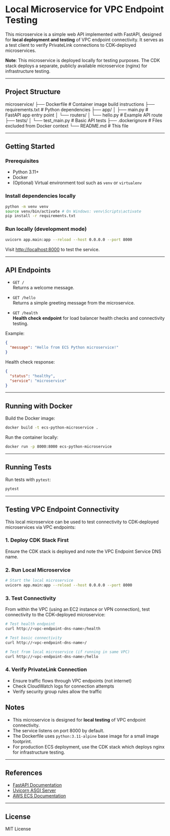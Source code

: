 # Local Microservice for VPC Endpoint Testing

This microservice is a simple web API implemented with FastAPI, designed for **local deployment and testing** of VPC endpoint connectivity. It serves as a test client to verify PrivateLink connections to CDK-deployed microservices.

**Note**: This microservice is deployed locally for testing purposes. The CDK stack deploys a separate, publicly available microservice (nginx) for infrastructure testing.

---

## Project Structure

microservice/
├── Dockerfile # Container image build instructions
├── requirements.txt # Python dependencies
├── app/
│ ├── main.py # FastAPI app entry point
│ └── routers/
│ └── hello.py # Example API route
├── tests/
│ └── test_main.py # Basic API tests
├── .dockerignore # Files excluded from Docker context
└── README.md # This file

---

## Getting Started

### Prerequisites

- Python 3.11+
- Docker
- (Optional) Virtual environment tool such as `venv` or `virtualenv`

### Install dependencies locally

```bash
python -m venv venv
source venv/bin/activate # On Windows: venv\Scripts\activate
pip install -r requirements.txt
```

### Run locally (development mode)

```bash
uvicorn app.main:app --reload --host 0.0.0.0 --port 8000
```

Visit [http://localhost:8000](http://localhost:8000) to test the service.

---

## API Endpoints

- `GET /`  
  Returns a welcome message.

- `GET /hello`  
  Returns a simple greeting message from the microservice.

- `GET /health`  
  **Health check endpoint** for load balancer health checks and connectivity testing.

Example:

```json
{
  "message": "Hello from ECS Python microservice!"
}
```

Health check response:
```json
{
  "status": "healthy",
  "service": "microservice"
}
```

---

## Running with Docker

Build the Docker image:

```bash
docker build -t ecs-python-microservice .
```

Run the container locally:

```bash
docker run -p 8000:8000 ecs-python-microservice
```

---

## Running Tests

Run tests with `pytest`:

```bash
pytest
```

---

## Testing VPC Endpoint Connectivity

This local microservice can be used to test connectivity to CDK-deployed microservices via VPC endpoints:

### 1. Deploy CDK Stack First
Ensure the CDK stack is deployed and note the VPC Endpoint Service DNS name.

### 2. Run Local Microservice
```bash
# Start the local microservice
uvicorn app.main:app --reload --host 0.0.0.0 --port 8000
```

### 3. Test Connectivity
From within the VPC (using an EC2 instance or VPN connection), test connectivity to the CDK-deployed microservice:

```bash
# Test health endpoint
curl http://<vpc-endpoint-dns-name>/health

# Test basic connectivity
curl http://<vpc-endpoint-dns-name>/

# Test from local microservice (if running in same VPC)
curl http://<vpc-endpoint-dns-name>/hello
```

### 4. Verify PrivateLink Connection
- Ensure traffic flows through VPC endpoints (not internet)
- Check CloudWatch logs for connection attempts
- Verify security group rules allow the traffic

## Notes

- This microservice is designed for **local testing** of VPC endpoint connectivity.
- The service listens on port 8000 by default.
- The Dockerfile uses `python:3.11-alpine` base image for a small image footprint.
- For production ECS deployment, use the CDK stack which deploys nginx for infrastructure testing.

---

## References

- [FastAPI Documentation](https://fastapi.tiangolo.com/)
- [Uvicorn ASGI Server](https://www.uvicorn.org/)
- [AWS ECS Documentation](https://docs.aws.amazon.com/AmazonECS/latest/developerguide/Welcome.html)

---

## License

MIT License
